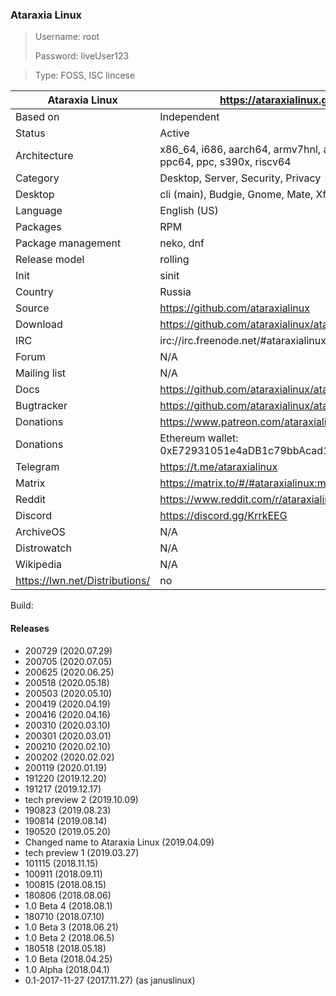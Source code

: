 ### Ataraxia Linux

>
>
>

> Username: root
>
> Password: liveUser123

> Type: FOSS, ISC lincese

| Ataraxia Linux | https://ataraxialinux.github.io/ |
|--------------------|--|
| Based on           | Independent |
| Status             | Active |
| Architecture       | x86_64, i686, aarch64, armv7hnl, armv6hl, ppc64le, ppc64, ppc, s390x, riscv64 |
| Category           | Desktop, Server, Security, Privacy |
| Desktop            | cli (main), Budgie, Gnome, Mate, Xfce, Sway |
| Language           | English (US) |
| Packages           | RPM |
| Package management | neko, dnf |
| Release model      | rolling |
| Init               | sinit |
| Country            | Russia |
| Source | https://github.com/ataraxialinux |
| Download | https://github.com/ataraxialinux/ataraxia/releases |
| IRC | irc://irc.freenode.net/#ataraxialinux |
| Forum | N/A |
| Mailing list | N/A |
| Docs | https://github.com/ataraxialinux/ataraxia/wiki |
| Bugtracker | https://github.com/ataraxialinux/ataraxia/issues |
| Donations | https://www.patreon.com/ataraxialinux |
| Donations | Ethereum wallet: 0xE72931051e4aDB1c79bbAcad1E1427B2D4eD0D01 |
| Telegram | https://t.me/ataraxialinux |
| Matrix | https://matrix.to/#/#ataraxialinux:matrix.org |
| Reddit | https://www.reddit.com/r/ataraxialinux/ |
| Discord | https://discord.gg/KrrkEEG |
| ArchiveOS | N/A |
| Distrowatch | N/A |
| Wikipedia | N/A |
| https://lwn.net/Distributions/ | no |

Build: 

#### Releases

* 200729 (2020.07.29)
* 200705 (2020.07.05)
* 200625 (2020.06.25)
* 200518 (2020.05.18)
* 200503 (2020.05.10)
* 200419 (2020.04.19)
* 200416 (2020.04.16)
* 200310 (2020.03.10)
* 200301 (2020.03.01)
* 200210 (2020.02.10)
* 200202 (2020.02.02)
* 200119 (2020.01.19)
* 191220 (2019.12.20)
* 191217 (2019.12.17)
* tech preview 2 (2019.10.09)
* 190823 (2019.08.23)
* 190814 (2019.08.14)
* 190520 (2019.05.20)
* Changed name to Ataraxia Linux (2019.04.09)
* tech preview 1 (2019.03.27)
* 101115 (2018.11.15)
* 100911 (2018.09.11)
* 100815 (2018.08.15)
* 180806 (2018.08.06)
* 1.0 Beta 4 (2018.08.1)
* 180710 (2018.07.10)
* 1.0 Beta 3 (2018.06.21)
* 1.0 Beta 2 (2018.06.5)
* 180518 (2018.05.18)
* 1.0 Beta (2018.04.25)
* 1.0 Alpha (2018.04.1)
* 0.1-2017-11-27 (2017.11.27) (as januslinux)
